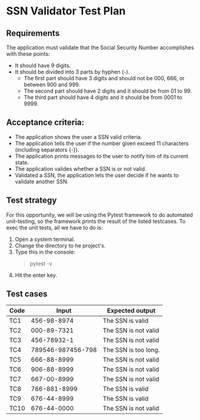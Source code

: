 # SSN Validator Test Plan

## Requirements
The application must validate that the Social Security Number accomplishes with these points:
* It should have 9 digits.
* It should be divided into 3 parts by hyphen (-).  
    * The first part should have 3 digits and should not be 000, 666, or between 900 and 999.
    * The second part should have 2 digits and it should be from 01 to 99.
    * The third part should have 4 digits and it should be from 0001 to 9999.
    
## Acceptance criteria:
* The application shows the user a SSN valid criteria.
* The application tells the user if the number given exceed 11 characters (including separators {-}).
* The application prints messages to the user to notify him of its current state.
* The application valides whether a SSN is or not valid.
* Validated a SSN, the application lets the user decide if he wants to validate another SSN.

## Test strategy
For this opportunity, we will be using the Pytest framework to do automated unit-testing, so the framework prints the result of the listed testcases. To exec the unit tests, all we have to do is:
1. Open a system terminal.
2. Change the directory to he project's.
3. Type this in the console:
    > pytest -v
4. Hit the enter key.

## Test cases
| Code         | Input     | Expected output |
|--------------|-----------|------------|
|TC1|456-98-8974|The SSN is valid
|TC2|000-89-7321|The SSN is not valid
|TC3|456-78932-1|The SSN is not valid
|TC4|789546-987456-798|The SSN is too long.
|TC5|666-88-8999|The SSN is not valid
|TC6|906-88-8999|The SSN is not valid
|TC7|667-00-8999|The SSN is not valid
|TC8|766-881-8999|The SSN is valid
|TC9|676-44-8999|The SSN is valid
|TC10|676-44-0000|The SSN is not valid